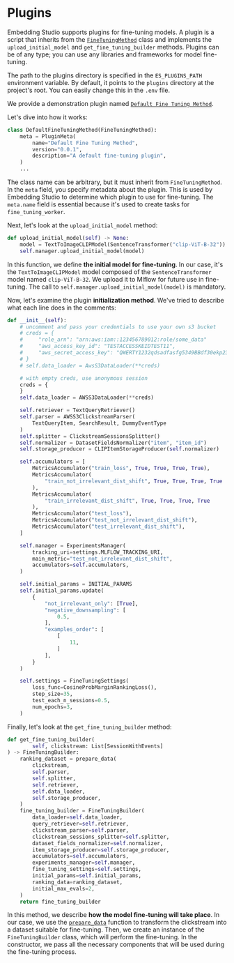 # Plugins

Embedding Studio supports plugins for fine-tuning models. A plugin is a script that inherits from the
[`FineTuningMethod`](https://github.com/EulerSearch/embedding_studio/blob/v0.0.1/embedding_studio/core/plugin.py#L10) 
class and implements the `upload_initial_model` and `get_fine_tuning_builder` methods. Plugins can be of any type; you 
can use any libraries and frameworks for model fine-tuning.

The path to the plugins directory is specified in the `ES_PLUGINS_PATH` environment variable. By default, it points
to the `plugins` directory at the project's root. You can easily change this in the `.env` file.

We provide a demonstration plugin named 
[`Default Fine Tuning Method`](https://github.com/EulerSearch/embedding_studio/blob/v0.0.1/plugins/default_fine_tuning_method.py#L55).

Let's dive into how it works:

```python
class DefaultFineTuningMethod(FineTuningMethod):
    meta = PluginMeta(
        name="Default Fine Tuning Method",
        version="0.0.1",
        description="A default fine-tuning plugin",
    )
    ...
```

The class name can be arbitrary, but it must inherit from `FineTuningMethod`. In the `meta` field, you specify metadata
about the plugin. This is used by Embedding Studio to determine which plugin to use for fine-tuning. The `meta.name`
field is essential because it's used to create tasks for `fine_tuning_worker`.

Next, let's look at the `upload_initial_model` method:

```python
def upload_initial_model(self) -> None:
    model = TextToImageCLIPModel(SentenceTransformer("clip-ViT-B-32"))
    self.manager.upload_initial_model(model)
```

In this function, we define **the initial model for fine-tuning**. In our case, it's the `TextToImageCLIPModel` model
composed of the `SentenceTransformer` model named `clip-ViT-B-32`. We upload it to Mlflow for future use in fine-tuning.
The call to `self.manager.upload_initial_model(model)` is mandatory.

Now, let's examine the plugin **initialization method**. We've tried to describe what each line does in the comments:

```python
def __init__(self):
    # uncomment and pass your credentials to use your own s3 bucket
    # creds = {
    #     "role_arn": "arn:aws:iam::123456789012:role/some_data"
    #     "aws_access_key_id": "TESTACCESSKEIDTEST11",
    #     "aws_secret_access_key": "QWERTY1232qdsadfasfg5349BBdf30ekp23odk03",
    # }
    # self.data_loader = AwsS3DataLoader(**creds)

    # with empty creds, use anonymous session
    creds = {
    }
    self.data_loader = AWSS3DataLoader(**creds)

    self.retriever = TextQueryRetriever()
    self.parser = AWSS3ClickstreamParser(
        TextQueryItem, SearchResult, DummyEventType
    )
    self.splitter = ClickstreamSessionsSplitter()
    self.normalizer = DatasetFieldsNormalizer("item", "item_id")
    self.storage_producer = CLIPItemStorageProducer(self.normalizer)

    self.accumulators = [
        MetricsAccumulator("train_loss", True, True, True, True),
        MetricsAccumulator(
            "train_not_irrelevant_dist_shift", True, True, True, True
        ),
        MetricsAccumulator(
            "train_irrelevant_dist_shift", True, True, True, True
        ),
        MetricsAccumulator("test_loss"),
        MetricsAccumulator("test_not_irrelevant_dist_shift"),
        MetricsAccumulator("test_irrelevant_dist_shift"),
    ]

    self.manager = ExperimentsManager(
        tracking_uri=settings.MLFLOW_TRACKING_URI,
        main_metric="test_not_irrelevant_dist_shift",
        accumulators=self.accumulators,
    )

    self.initial_params = INITIAL_PARAMS
    self.initial_params.update(
        {
            "not_irrelevant_only": [True],
            "negative_downsampling": [
                0.5,
            ],
            "examples_order": [
                [
                    11,
                ]
            ],
        }
    )

    self.settings = FineTuningSettings(
        loss_func=CosineProbMarginRankingLoss(),
        step_size=35,
        test_each_n_sessions=0.5,
        num_epochs=3,
    )
```

Finally, let's look at the `get_fine_tuning_builder` method:

```python
def get_fine_tuning_builder(
        self, clickstream: List[SessionWithEvents]
) -> FineTuningBuilder:
    ranking_dataset = prepare_data(
        clickstream,
        self.parser,
        self.splitter,
        self.retriever,
        self.data_loader,
        self.storage_producer,
    )
    fine_tuning_builder = FineTuningBuilder(
        data_loader=self.data_loader,
        query_retriever=self.retriever,
        clickstream_parser=self.parser,
        clickstream_sessions_splitter=self.splitter,
        dataset_fields_normalizer=self.normalizer,
        item_storage_producer=self.storage_producer,
        accumulators=self.accumulators,
        experiments_manager=self.manager,
        fine_tuning_settings=self.settings,
        initial_params=self.initial_params,
        ranking_data=ranking_dataset,
        initial_max_evals=2,
    )
    return fine_tuning_builder
```

In this method, we describe **how the model fine-tuning will take place**. In our case, we use the
[`prepare_data`](https://github.com/EulerSearch/embedding_studio/blob/v0.0.1/embedding_studio/workers/fine_tuning/data/prepare_data.py#L32) 
function to transform the clickstream into a dataset suitable for fine-tuning. Then, we create an instance of the 
`FineTuningBuilder` class, which will perform the fine-tuning. In the constructor, we pass all the necessary components 
that will be used during the fine-tuning process.
